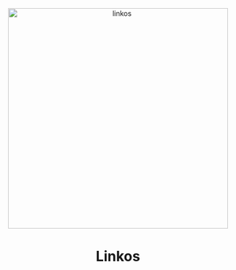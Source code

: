 <div align="center">
    <img src="https://raw.githubusercontent.com/xeptore/linkos/dev/res/linkos.png" alt="linkos" width="444px" />
    <h1>Linkos</h1>
</div>
